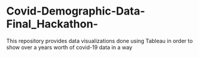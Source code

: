 # Covid-Demographic-Data-Final_Hackathon-
This repository provides data visualizations done using Tableau in order to show over a years worth of covid-19 data in a way 
